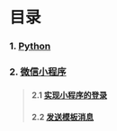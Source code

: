 # 目录

### 1. [Python]()
### 2. [微信小程序](/wechat)<br>
> #### 2.1 [实现小程序的登录](./wechat#2.1-实现小程序的登录)<br>
> #### 2.2 [发送模板消息](./wechat#2.2-发送模板消息)